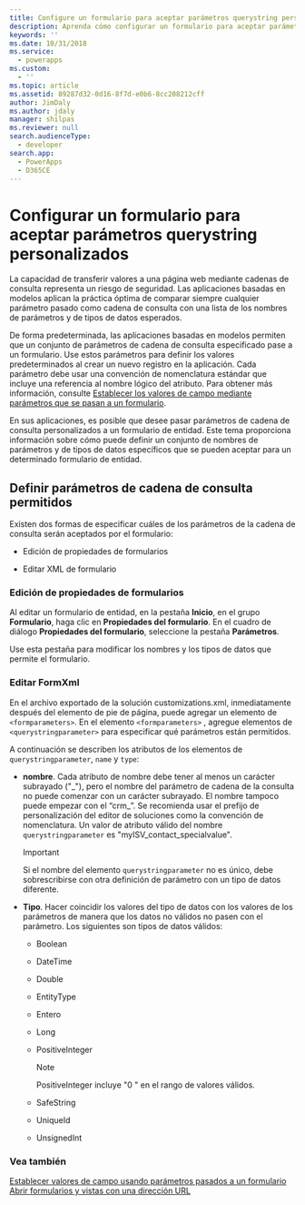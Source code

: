 ```yaml
---
title: Configure un formulario para aceptar parámetros querystring personalizados (aplicaciones basadas en modelos) | Microsoft Docs
description: Aprenda cómo configurar un formulario para aceptar parámetros querystring personalizados. Use estos parámetros para definir los valores predeterminados al crear un nuevo registro en la aplicación.
keywords: ''
ms.date: 10/31/2018
ms.service:
  - powerapps
ms.custom:
  - ''
ms.topic: article
ms.assetid: 89287d32-0d16-8f7d-e0b6-8cc208212cff
author: JimDaly
ms.author: jdaly
manager: shilpas
ms.reviewer: null
search.audienceType:
  - developer
search.app:
  - PowerApps
  - D365CE
---
```


# <a name="configure-a-form-to-accept-custom-querystring-parameters"></a>Configurar un formulario para aceptar parámetros querystring personalizados

<!-- https://docs.microsoft.com/en-us/dynamics365/customer-engagement/developer/configure-form-accept-custom-querystring-parameters -->

La capacidad de transferir valores a una página web mediante cadenas de consulta representa un riesgo de seguridad. Las aplicaciones basadas en modelos aplican la práctica óptima de comparar siempre cualquier parámetro pasado como cadena de consulta con una lista de los nombres de parámetros y de tipos de datos esperados.  
  
 De forma predeterminada, las aplicaciones basadas en modelos permiten que un conjunto de parámetros de cadena de consulta especificado pase a un formulario. Use estos parámetros para definir los valores predeterminados al crear un nuevo registro en la aplicación. Cada parámetro debe usar una convención de nomenclatura estándar que incluye una referencia al nombre lógico del atributo. Para obtener más información, consulte [Establecer los valores de campo mediante parámetros que se pasan a un formulario](set-field-values-using-parameters-passed-form.md).  
  
 En sus aplicaciones, es posible que desee pasar parámetros de cadena de consulta personalizados a un formulario de entidad. Este tema proporciona información sobre cómo puede definir un conjunto de nombres de parámetros y de tipos de datos específicos que se pueden aceptar para un determinado formulario de entidad.  
  
## <a name="define-allowed-query-string-parameters"></a>Definir parámetros de cadena de consulta permitidos  
 Existen dos formas de especificar cuáles de los parámetros de la cadena de consulta serán aceptados por el formulario:  
  
-   Edición de propiedades de formularios  
  
-   Editar XML de formulario  
  
### <a name="edit-form-properties"></a>Edición de propiedades de formularios  
 Al editar un formulario de entidad, en la pestaña **Inicio**, en el grupo **Formulario**, haga clic en **Propiedades del formulario**. En el cuadro de diálogo **Propiedades del formulario**, seleccione la pestaña **Parámetros**.  
  
 Use esta pestaña para modificar los nombres y los tipos de datos que permite el formulario.  
  
### <a name="edit-formxml"></a>Editar FormXml  
 En el archivo exportado de la solución customizations.xml, inmediatamente después del elemento de pie de página, puede agregar un elemento de `<formparameters>`. En el elemento `<formparameters>` , agregue elementos de `<querystringparameter>` para especificar qué parámetros están permitidos.  
  
 A continuación se describen los atributos de los elementos de `querystringparameter`, `name` y `type`:  
  
- **nombre**. Cada atributo de nombre debe tener al menos un carácter subrayado ("\_"), pero el nombre del parámetro de cadena de la consulta no puede comenzar con un carácter subrayado. El nombre tampoco puede empezar con el “crm\_”. Se recomienda usar el prefijo de personalización del editor de soluciones como la convención de nomenclatura. Un valor de atributo válido del nombre `querystringparameter` es "myISV_contact_specialvalue".  
  
    > [!IMPORTANT]
    >  Si el nombre del elemento `querystringparameter` no es único, debe sobrescribirse con otra definición de parámetro con un tipo de datos diferente.  
  
- **Tipo**. Hacer coincidir los valores del tipo de datos con los valores de los parámetros de manera que los datos no válidos no pasen con el parámetro. Los siguientes son tipos de datos válidos:  
  
    -   Boolean  
  
    -   DateTime  
  
    -   Double  
  
    -   EntityType  
  
    -   Entero  
  
    -   Long  
  
    -   PositiveInteger  
  
        > [!NOTE]
        >  PositiveInteger incluye "0 " en el rango de valores válidos.  
  
    -   SafeString  
  
    -   UniqueId  
  
    -   UnsignedInt  
  
### <a name="see-also"></a>Vea también  
 [Establecer valores de campo usando parámetros pasados a un formulario](set-field-values-using-parameters-passed-form.md)   
 [Abrir formularios y vistas con una dirección URL](open-forms-views-dialogs-reports-url.md)
